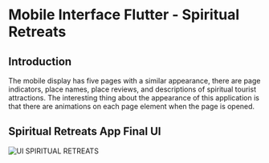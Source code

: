 # Mobile Interface Flutter - Spiritual Retreats

## Introduction
The mobile display has five pages with a similar appearance, there are page indicators, place names, place reviews, and descriptions of spiritual tourist attractions. The interesting thing about the appearance of this application is that there are animations on each page element when the page is opened.

## Spiritual Retreats App Final UI
![UI SPIRITUAL RETREATS](https://user-images.githubusercontent.com/38379100/170467392-4c946436-55a2-4f6f-bbfb-9f791e0e4b12.png)
